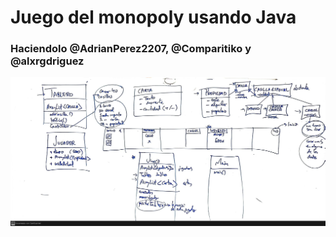 # Juego del monopoly usando Java

### Haciendolo @AdrianPerez2207, @Comparitiko y @alxrgdriguez

![clases.jpeg](clases.jpeg)